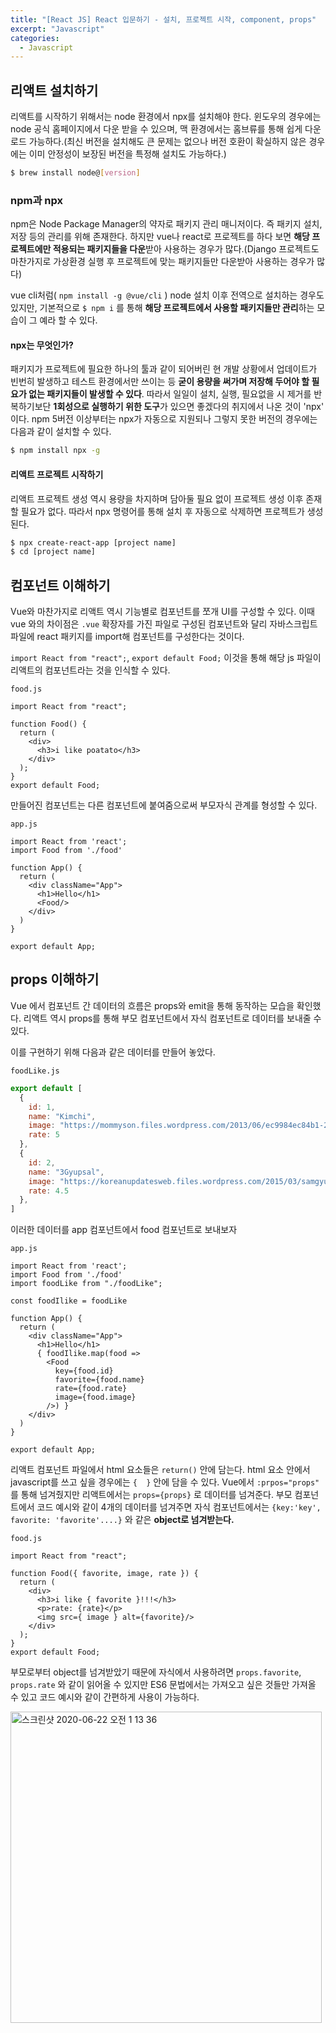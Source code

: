 ```yaml
---
title: "[React JS] React 입문하기 - 설치, 프로젝트 시작, component, props"
excerpt: "Javascript"
categories:
  - Javascript
---
```


## 리액트 설치하기

리액트를 시작하기 위해서는 node 환경에서 npx를 설치해야 한다. 윈도우의 경우에는 node 공식 홈페이지에서 다운 받을 수 있으며, 맥 환경에서는 홈브류를 통해 쉽게 다운로드 가능하다.(최신 버전을 설치해도 큰 문제는 없으나 버전 호환이 확실하지 않은 경우에는 이미 안정성이 보장된 버전을 특정해 설치도 가능하다.)

```bash
$ brew install node@[version]
```

### npm과 npx

npm은 Node Package Manager의 약자로 패키지 관리 매니저이다. 즉 패키지 설치, 저장 등의 관리를 위해 존재한다. 하지만 vue나 react로 프로젝트를 하다 보면 **해당 프로젝트에만 적용되는 패키지들을 다운**받아 사용하는 경우가 많다.(Django 프로젝트도 마찬가지로 가상환경 실행 후 프로젝트에 맞는 패키지들만 다운받아 사용하는 경우가 많다) 

vue cli처럼( `npm install -g @vue/cli` ) node 설치 이후 전역으로 설치하는 경우도 있지만, 기본적으로 `$ npm i` 를 통해 **해당 프로젝트에서 사용할 패키지들만 관리**하는 모습이 그 예라 할 수 있다. 

#### npx는 무엇인가?

패키지가 프로젝트에 필요한 하나의 툴과 같이 되어버린 현 개발 상황에서 업데이트가 빈번히 발생하고 테스트 환경에서만 쓰이는 등 **굳이 용량을 써가며 저장해 두어야 할 필요가 없는 패키지들이 발생할 수 있다**. 따라서 일일이 설치, 실행, 필요없을 시 제거를 반복하기보단 **1회성으로 실행하기 위한 도구**가 있으면 좋겠다의 취지에서 나온 것이 'npx' 이다.  npm 5버전 이상부터는 npx가 자동으로 지원되나 그렇지 못한 버전의 경우에는 다음과 같이 설치할 수 있다. 

```bash
$ npm install npx -g
```

#### 리액트 프로젝트 시작하기

리액트 프로젝트 생성 역시 용량을 차지하며 담아둘 필요 없이 프로젝트 생성 이후 존재할 필요가 없다. 따라서 npx 명령어를 통해 설치 후 자동으로 삭제하면 프로젝트가 생성된다. 

```bash
$ npx create-react-app [project name]
$ cd [project name]
```



## 컴포넌트 이해하기

Vue와 마찬가지로 리액트 역시 기능별로 컴포넌트를 쪼개 UI를 구성할 수 있다. 이때 vue 와의 차이점은 `.vue` 확장자를 가진 파일로 구성된 컴포넌트와 달리 자바스크립트 파일에 react 패키지를 import해 컴포넌트를 구성한다는 것이다. 

`import React from "react";`, `export default Food;` 이것을 통해 해당 js 파일이 리액트의 컴포넌트라는 것을 인식할 수 있다.

`food.js`

```react
import React from "react";

function Food() {
  return (
    <div>
      <h3>i like poatato</h3>
    </div>
  );
}
export default Food;
```

만들어진 컴포넌트는 다른 컴포넌트에 붙여줌으로써 부모자식 관계를 형성할 수 있다. 

`app.js`

```react
import React from 'react';
import Food from './food'

function App() {
  return (
    <div className="App">
      <h1>Hello</h1>
      <Food/>
    </div>
  )
}

export default App;

```



## props 이해하기

Vue 에서 컴포넌트 간 데이터의 흐름은 props와 emit을 통해 동작하는 모습을 확인했다. 리액트 역시 props를 통해 부모 컴포넌트에서 자식 컴포넌트로 데이터를 보내줄 수 있다. 

이를 구현하기 위해 다음과 같은 데이터를 만들어 놓았다. 

`foodLike.js`

```javascript
export default [
  {
    id: 1,
    name: "Kimchi",
    image: "https://mommyson.files.wordpress.com/2013/06/ec9984ec84b1-2.jpg?w=2280&h=2004",
    rate: 5
  },
  {
    id: 2,
    name: "3Gyupsal",
    image: "https://koreanupdatesweb.files.wordpress.com/2015/03/samgyupsal.jpg",
    rate: 4.5
  },
]
```

이러한 데이터를 app 컴포넌트에서 food 컴포넌트로 보내보자

`app.js`

```react
import React from 'react';
import Food from './food'
import foodLike from "./foodLike";

const foodIlike = foodLike

function App() {
  return (
    <div className="App">
      <h1>Hello</h1>
      { foodIlike.map(food =>
        <Food
          key={food.id}
          favorite={food.name}
          rate={food.rate}
          image={food.image}
        />) }
    </div>
  )
}

export default App;

```

리액트 컴포넌트 파일에서 html 요소들은 `return()` 안에 담는다. html 요소 안에서 javascript를 쓰고 싶을 경우에는 `{  }` 안에 담을 수 있다. Vue에서 `:prpos="props"` 를 통해 넘겨줬지만 리액트에서는 `props={props}` 로 데이터를 넘겨준다. 부모 컴포넌트에서 코드 예시와 같이 4개의 데이터를 넘겨주면 자식 컴포넌트에서는 `{key:'key', favorite: 'favorite'....}` 와 같은 **object로 넘겨받는다.** 

`food.js`

```react
import React from "react";

function Food({ favorite, image, rate }) {
  return (
    <div>
      <h3>i like { favorite }!!!</h3>
      <p>rate: {rate}</p>
      <img src={ image } alt={favorite}/>
    </div>
  );
}
export default Food;
```

 부모로부터 object를 넘겨받았기 때문에 자식에서 사용하려면 `props.favorite`,  `props.rate`  와 같이 읽어올 수 있지만 ES6 문법에서는 가져오고 싶은 것들만 가져올 수 있고 코드 예시와 같이 간편하게 사용이 가능하다. 

<img width="498" alt="스크린샷 2020-06-22 오전 1 13 36" src="https://user-images.githubusercontent.com/53211781/85229607-a7c95280-b425-11ea-8052-c1790104ab6d.png">

